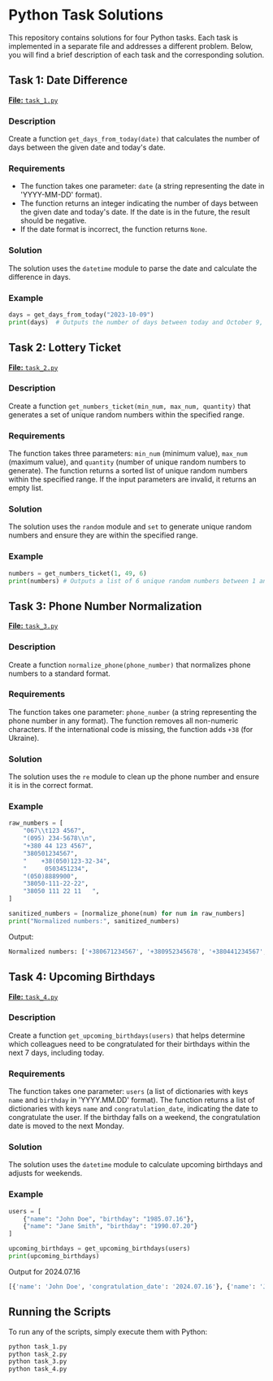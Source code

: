 # Python Task Solutions

This repository contains solutions for four Python tasks. Each task is implemented in a separate file and addresses a different problem. Below, you will find a brief description of each task and the corresponding solution.

## Task 1: Date Difference

[**File:** `task_1.py`](./task_1.py)

### Description

Create a function `get_days_from_today(date)` that calculates the number of days between the given date and today's date.

### Requirements

- The function takes one parameter: `date` (a string representing the date in 'YYYY-MM-DD' format).
- The function returns an integer indicating the number of days between the given date and today's date. If the date is in the future, the result should be negative.
- If the date format is incorrect, the function returns `None`.

### Solution

The solution uses the `datetime` module to parse the date and calculate the difference in days.

### Example

```python
days = get_days_from_today("2023-10-09")
print(days)  # Outputs the number of days between today and October 9, 2023
```

## Task 2: Lottery Ticket

[**File:** `task_2.py`](./task_2.py)

### Description

Create a function `get_numbers_ticket(min_num, max_num, quantity)` that generates a set of unique random numbers within the specified range.

### Requirements

The function takes three parameters: `min_num` (minimum value), `max_num` (maximum value), and `quantity` (number of unique random numbers to generate).
The function returns a sorted list of unique random numbers within the specified range. If the input parameters are invalid, it returns an empty list.

### Solution

The solution uses the `random` module and `set` to generate unique random numbers and ensure they are within the specified range.

### Example

```python
numbers = get_numbers_ticket(1, 49, 6)
print(numbers) # Outputs a list of 6 unique random numbers between 1 and 49
```

## Task 3: Phone Number Normalization

[**File:** `task_3.py`](./task_3.py)

### Description

Create a function `normalize_phone(phone_number)` that normalizes phone numbers to a standard format.

### Requirements

The function takes one parameter: `phone_number` (a string representing the phone number in any format).
The function removes all non-numeric characters.
If the international code is missing, the function adds `+38` (for Ukraine).

### Solution

The solution uses the `re` module to clean up the phone number and ensure it is in the correct format.

### Example

```python
raw_numbers = [
    "067\\t123 4567",
    "(095) 234-5678\\n",
    "+380 44 123 4567",
    "380501234567",
    "    +38(050)123-32-34",
    "     0503451234",
    "(050)8889900",
    "38050-111-22-22",
    "38050 111 22 11   ",
]

sanitized_numbers = [normalize_phone(num) for num in raw_numbers]
print("Normalized numbers:", sanitized_numbers)
```

Output:

```bash
Normalized numbers: ['+380671234567', '+380952345678', '+380441234567', '+380501234567', '+380501233234', '+380503451234', '+380508889900', '+380501112222', '+380501112211']
```

## Task 4: Upcoming Birthdays

[**File:** `task_4.py`](./task_4.py)

### Description

Create a function `get_upcoming_birthdays(users)` that helps determine which colleagues need to be congratulated for their birthdays within the next 7 days, including today.

### Requirements

The function takes one parameter: `users` (a list of dictionaries with keys `name` and `birthday` in 'YYYY.MM.DD' format).
The function returns a list of dictionaries with keys `name` and `congratulation_date`, indicating the date to congratulate the user. If the birthday falls on a weekend, the congratulation date is moved to the next Monday.

### Solution

The solution uses the `datetime` module to calculate upcoming birthdays and adjusts for weekends.

### Example

```python
users = [
    {"name": "John Doe", "birthday": "1985.07.16"},
    {"name": "Jane Smith", "birthday": "1990.07.20"}
]

upcoming_birthdays = get_upcoming_birthdays(users)
print(upcoming_birthdays)
```

Output for 2024.07.16

```bash
[{'name': 'John Doe', 'congratulation_date': '2024.07.16'}, {'name': 'Jane Smith', 'congratulation_date': '2024.07.22'}]
```

## Running the Scripts

To run any of the scripts, simply execute them with Python:

```bash
python task_1.py
python task_2.py
python task_3.py
python task_4.py
```
